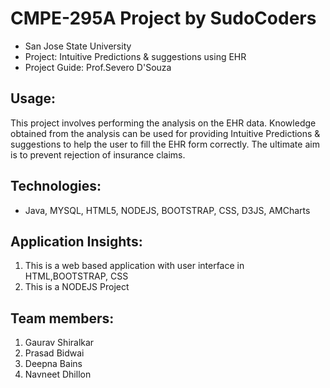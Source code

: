 CMPE-295A Project by SudoCoders
================

- San Jose State University
- Project: Intuitive Predictions & suggestions using EHR
- Project Guide: Prof.Severo D'Souza

Usage:
-----
This project involves performing the analysis on the EHR data. Knowledge obtained from the analysis can be used for providing Intuitive Predictions & suggestions to help the user to fill the EHR form correctly. The ultimate aim is to prevent rejection of insurance claims.

Technologies: 
-------------
- Java, MYSQL, HTML5, NODEJS, BOOTSTRAP, CSS, D3JS, AMCharts

Application Insights:
---------------------
1. This is a web based application with user interface in HTML,BOOTSTRAP, CSS
2. This is a NODEJS Project


Team members:
-------------
1. Gaurav Shiralkar
2. Prasad Bidwai
3. Deepna Bains
4. Navneet Dhillon
